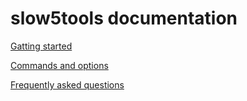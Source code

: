 # slow5tools documentation

[Gatting started](https://github.com/hasindu2008/slow5tools/blob/master/README.md)

[Commands and options](commands.md)

[Frequently asked questions](faq.md)
